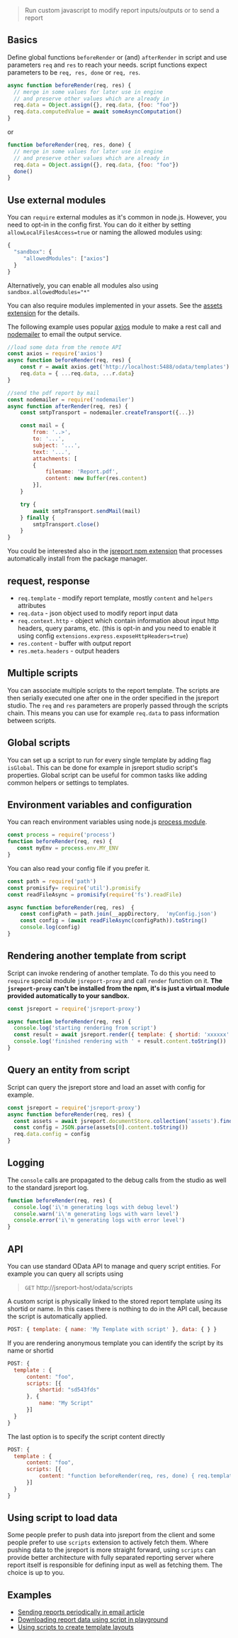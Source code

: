 ﻿


> Run custom javascript to modify report inputs/outputs or to send a report

## Basics

Define global functions `beforeRender`  or (and) `afterRender` in script and use parameters  `req` and `res` to reach your needs. script functions expect parameters to be `req, res, done` or `req, res`.

```js
async function beforeRender(req, res) {
  // merge in some values for later use in engine
  // and preserve other values which are already in
  req.data = Object.assign({}, req.data, {foo: "foo"})
  req.data.computedValue = await someAsyncComputation()
}
```

or

```js
function beforeRender(req, res, done) {
  // merge in some values for later use in engine
  // and preserve other values which are already in
  req.data = Object.assign({}, req.data, {foo: "foo"})
  done()
}
```

## Use external modules

You can `require` external modules as it's common in node.js. However, you need to opt-in in the config first. You can do it either by setting `allowLocalFilesAccess=true` or naming the allowed modules using:

```js
{
  "sandbox": {
     "allowedModules": ["axios"]
  }  
}
```

Alternatively, you can enable all modules also using `sandbox.allowedModules="*"`

You can also require modules implemented in your assets. See the [assets extension](/learn/assets) for the details.

The following example uses popular [axios](https://github.com/axios/axios) module to make a rest call and [nodemailer](https://github.com/nodemailer/nodemailer) to email the output service.

```js
//load some data from the remote API
const axios = require('axios')
async function beforeRender(req, res) {
    const r = await axios.get('http://localhost:5488/odata/templates')    
    req.data = { ...req.data, ...r.data}
}

//send the pdf report by mail
const nodemailer = require('nodemailer')
async function afterRender(req, res) { 
    const smtpTransport = nodemailer.createTransport({...})

    const mail = {
        from: '..>',
        to: '...',
        subject: '...',
        text: '...',       
        attachments: [
        {  
            filename: 'Report.pdf',
            content: new Buffer(res.content)
        }],
    }

    try {
        await smtpTransport.sendMail(mail)
    } finally {
        smtpTransport.close()
    }
}
```
You could be interested also in the [jsreport npm extension](/learn/npm) that processes automatically install from the package manager.

## request, response
* `req.template` - modify report template, mostly `content` and `helpers` attributes
* `req.data` - json object used to modify report input data
* `req.context.http` - object which contain information about input http headers, query params, etc. (this is opt-in and you need to enable it using config `extensions.express.exposeHttpHeaders=true`)
* `res.content` - buffer with output report
* `res.meta.headers` - output headers

## Multiple scripts
You can associate multiple scripts to the report template. The scripts are then serially executed one after one in the order specified in the jsreport studio. The `req` and `res` parameters are properly passed through the scripts chain. This means you can use for example `req.data` to pass information between scripts.

## Global scripts
You can set up a script to run for every single template by adding flag `isGlobal`. This can be done for example in jsreport studio script's properties. Global script can be useful for common tasks like adding common helpers or settings to templates.

## Environment variables and configuration
You can reach environment variables using node.js [process module](https://nodejs.org/api/process.html).

```js
const process = require('process')
function beforeRender(req, res) {
   const myEnv = process.env.MY_ENV
}
```

You can also read your config file if you prefer it.

```js
const path = require('path')  
const promisify= require('util').promisify
const readFileAsync = promisify(require('fs').readFile)

async function beforeRender(req, res)  {  
    const configPath = path.join(__appDirectory,  'myConfig.json')
    const config = (await readFileAsync(configPath)).toString()
    console.log(config)
}
```

## Rendering another template from script

Script can invoke rendering of another template. To do this you need to `require` special module `jsreport-proxy` and call `render` function on it. **The `jsreport-proxy` can't be installed from the npm, it's is just a virtual module provided automatically to your sandbox.**

```js
const jsreport = require('jsreport-proxy')

async function beforeRender(req, res) {
  console.log('starting rendering from script')
  const result = await jsreport.render({ template: { shortid: 'xxxxxx' } })  
  console.log('finished rendering with ' + result.content.toString())
}
```

## Query an entity from script

Script can query the jsreport store and load an asset with config for example.

```js
const jsreport = require('jsreport-proxy')
async function beforeRender(req, res) {
  const assets = await jsreport.documentStore.collection('assets').find({name: 'myConfig'})
  const config = JSON.parse(assets[0].content.toString())
  req.data.config = config
}
```

## Logging

The `console` calls are propagated to the debug calls from the studio as well to the standard jsreport log.

```js
function beforeRender(req, res) {
  console.log('i\'m generating logs with debug level')
  console.warn('i\'m generating logs with warn level')
  console.error('i\'m generating logs with error level')  
}
```

## API
You can use standard OData API to manage and query script entities. For example you can query all scripts using
> `GET` http://jsreport-host/odata/scripts

A custom script is physically linked to the stored report template using its shortid or name. In this cases there is nothing to do in the API call, because the script is automatically applied.

```js
POST: { template: { name: 'My Template with script' }, data: { } }
```

If you are rendering anonymous template you can identify the script by its name or shortid

```js
POST: {
  template : {
	  content: "foo",
	  scripts: [{
		  shortid: "sd543fds"		  
	  }, {
		  name: "My Script"  
	  }]  	
  }
}  
```

The last option is to specify the script content directly
```js
POST: {
  template : {
	  content: "foo",
	  scripts: [{
		  content: "function beforeRender(req, res, done) { req.template.content='hello'; done(); }"
	  }]  	
  }
}  
```

## Using script to load data
Some people prefer to push data into jsreport from the client and some people prefer to use `scripts` extension to actively fetch them. Where pushing data to the jsreport is more straight forward, using `scripts` can provide better architecture with fully separated reporting server where report itself is responsible for defining input as well as fetching them. The choice is up to you.

## Examples
- [Sending reports periodically in email article](https://jsreport.net/blog/sending-reports-periodically-in-email)
- [Downloading report data using script in playground](https://playground.jsreport.net/#/playground/lyWJuycgAc)
- [Using scripts to create template layouts](https://jsreport.net/blog/template-layouts)
